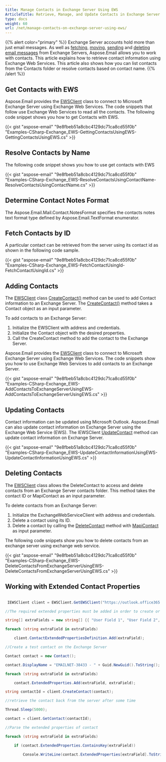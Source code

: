 ```yaml
---
title: Manage Contacts in Exchange Server Using EWS 
ArticleTitle: Retrieve, Manage, and Update Contacts in Exchange Server Using EWS
type: docs
weight: 60
url: /net/manage-contacts-on-exchange-server-using-ews/
---
```



{{% alert color="primary" %}} Exchange Server accounts hold more than just email messages. As well as [fetching](https://docs.aspose.com/email/net/working-with-exchange-mailbox-and-messages/#fetch-messages-from-an-exchange-server-mailbox), [moving](https://docs.aspose.com/email/net/working-with-exchange-mailbox-and-messages/#moving-messages), [sending](https://docs.aspose.com/email/net/working-with-exchange-mailbox-and-messages/#sending-email-messages) and [deleting email messages](https://docs.aspose.com/email/net/working-with-exchange-mailbox-and-messages/#deleting-messages) from Exchange Servers, Aspose.Email allows you to work with contacts. This article explains how to retrieve contact information using Exchange Web Services. This article also shows how you can list contacts from the Contacts folder or resolve contacts based on contact name. {{% /alert %}} 

## **Get Contacts with EWS**

Aspose.Email provides the [EWSClient](https://reference.aspose.com/email/net/aspose.email.clients.exchange.webservice/ewsclient/) class to connect to Microsoft Exchange Server using Exchange Web Services. The code snippets that follow use Exchange Web Services to read all the contacts. The following code snippet shows you how to get Contacts with EWS.

{{< gist "aspose-email" "9e8fbeb51a8cbc4129dc71ca8cd55f0b" "Examples-CSharp-Exchange_EWS-GettingContactsUsingEWS-GettingContactsUsingEWS.cs" >}}

## **Resolve Contacts by Name**

The following code snippet shows you how to use get contacts with EWS

{{< gist "aspose-email" "9e8fbeb51a8cbc4129dc71ca8cd55f0b" "Examples-CSharp-Exchange_EWS-ResolveContactsUsingContactName-ResolveContactsUsingContactName.cs" >}}

## **Determine Contact Notes Format**

The Aspose.Email.Mail.Contact.NotesFormat specifies the contacts notes text format type defined by Aspose.Email.TextFormat enumerator.

## **Fetch Contacts by ID**

A particular contact can be retrieved from the server using its contact id as shown in the following code sample.

{{< gist "aspose-email" "9e8fbeb51a8cbc4129dc71ca8cd55f0b" "Examples-CSharp-Exchange_EWS-FetchContactUsingId-FetchContactUsingId.cs" >}}

## **Adding Contacts**

The [EWSClient](https://reference.aspose.com/email/net/aspose.email.clients.exchange.webservice/ewsclient/#ewsclient-class) class [CreateContact()](https://reference.aspose.com/email/net/aspose.email.clients.exchange.webservice/iewsclient/createcontact/) method can be used to add Contact information to an Exchange Server. The [CreateContact()](https://reference.aspose.com/email/net/aspose.email.clients.exchange.webservice/iewsclient/createcontact/) method takes a Contact object as an input parameter.

To add contacts to an Exchange Server:

1. Initialize the EWSClient with address and credentials.
1. Initialize the Contact object with the desired properties.
1. Call the CreateContact method to add the contact to the Exchange Server.

Aspose.Email provides the [EWSClient](https://reference.aspose.com/email/net/aspose.email.clients.exchange.webservice/ewsclient/#ewsclient-class) class to connect to Microsoft Exchange Server using Exchange Web Services. The code snippets show you how to use Exchange Web Services to add contacts to an Exchange Server.

{{< gist "aspose-email" "9e8fbeb51a8cbc4129dc71ca8cd55f0b" "Examples-CSharp-Exchange_EWS-AddContactsToExchangeServerUsingEWS-AddContactsToExchangeServerUsingEWS.cs" >}}

## **Updating Contacts**

Contact information can be updated using Microsoft Outlook. Aspose.Email can also update contact information on Exchange Server using the Exchange Web Service (EWS). The IEWSClient [UpdateContact](https://reference.aspose.com/email/net/aspose.email.clients.exchange.webservice/iewsclient/updatecontact/) method can update contact information on Exchange Server.

{{< gist "aspose-email" "9e8fbeb51a8cbc4129dc71ca8cd55f0b" "Examples-CSharp-Exchange_EWS-UpdateContactInformationUsingEWS-UpdateContactInformationUsingEWS.cs" >}}

## **Deleting Contacts**

The [EWSClient](https://reference.aspose.com/email/net/aspose.email.clients.exchange.webservice/ewsclient/) class allows the DeleteContact to access and delete contacts from an Exchange Server contacts folder. This method takes the contact ID or MapiContact as an input parameter.

To delete contacts from an Exchange Server:

1. Initialize the ExchangeWebServiceClient with address and credentials.
1. Delete a contact using its ID.
1. Delete a contact by calling the [DeleteContact](https://reference.aspose.com/email/net/aspose.email.clients.exchange.dav/exchangeclient/deletecontact/) method with [MapiContact](https://reference.aspose.com/email/net/aspose.email.mapi/mapicontact/mapicontact/) as input parameter.

The following code snippets show you how to delete contacts from an exchange server using exchange web service.

{{< gist "aspose-email" "9e8fbeb51a8cbc4129dc71ca8cd55f0b" "Examples-CSharp-Exchange_EWS-DeleteContactsFromExchangeServerUsingEWS-DeleteContactsFromExchangeServerUsingEWS.cs" >}}

## **Working with Extended Contact Properties**

``` cs

 IEWSClient client = EWSClient.GetEWSClient("https://outlook.office365.com/ews/exchange.asmx", "testUser", "pwd", "domain");

//The required extended properties must be added in order to create or read them from the Exchange Server

string[] extraFields = new string[] {{ "User Field 1", "User Field 2", "User Field 3", "User Field 4" }};

foreach (string extraField in extraFields)

    client.ContactExtendedPropertiesDefinition.Add(extraField);

//Create a test contact on the Exchange Server

Contact contact = new Contact();

contact.DisplayName = "EMAILNET-38433 - " + Guid.NewGuid().ToString();

foreach (string extraField in extraFields)

    contact.ExtendedProperties.Add(extraField, extraField);

string contactId = client.CreateContact(contact);

//retrieve the contact back from the server after some time

Thread.Sleep(5000);

contact = client.GetContact(contactId);

//Parse the extended properties of contact

foreach (string extraField in extraFields)

    if (contact.ExtendedProperties.ContainsKey(extraField))

        Console.WriteLine(contact.ExtendedProperties[extraField].ToString());

```
